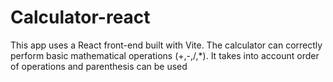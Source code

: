 # Calculator-react

This app uses a React front-end built with Vite. The calculator can correctly perform
basic mathematical operations (+,-,/,*). It takes into account order of operations
and parenthesis can be used